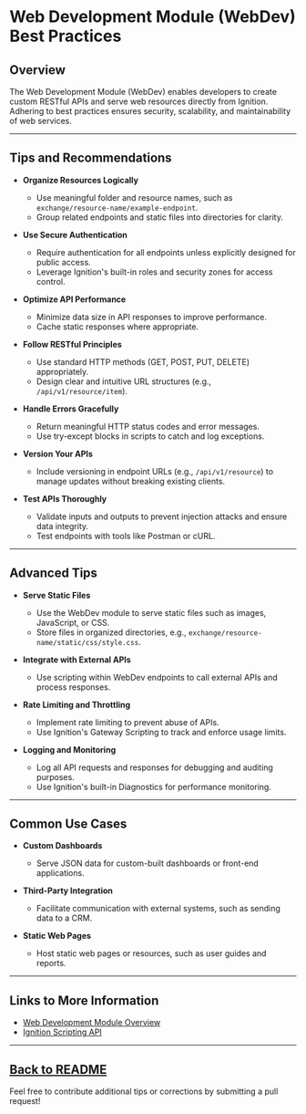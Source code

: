 # Web Development Module (WebDev) Best Practices

## Overview
The Web Development Module (WebDev) enables developers to create custom RESTful APIs and serve web resources directly from Ignition. Adhering to best practices ensures security, scalability, and maintainability of web services.

---

## Tips and Recommendations

- **Organize Resources Logically**
  - Use meaningful folder and resource names, such as `exchange/resource-name/example-endpoint`.
  - Group related endpoints and static files into directories for clarity.

- **Use Secure Authentication**
  - Require authentication for all endpoints unless explicitly designed for public access.
  - Leverage Ignition's built-in roles and security zones for access control.

- **Optimize API Performance**
  - Minimize data size in API responses to improve performance.
  - Cache static responses where appropriate.

- **Follow RESTful Principles**
  - Use standard HTTP methods (GET, POST, PUT, DELETE) appropriately.
  - Design clear and intuitive URL structures (e.g., `/api/v1/resource/item`).

- **Handle Errors Gracefully**
  - Return meaningful HTTP status codes and error messages.
  - Use try-except blocks in scripts to catch and log exceptions.

- **Version Your APIs**
  - Include versioning in endpoint URLs (e.g., `/api/v1/resource`) to manage updates without breaking existing clients.

- **Test APIs Thoroughly**
  - Validate inputs and outputs to prevent injection attacks and ensure data integrity.
  - Test endpoints with tools like Postman or cURL.

---

## Advanced Tips

- **Serve Static Files**
  - Use the WebDev module to serve static files such as images, JavaScript, or CSS.
  - Store files in organized directories, e.g., `exchange/resource-name/static/css/style.css`.

- **Integrate with External APIs**
  - Use scripting within WebDev endpoints to call external APIs and process responses.

- **Rate Limiting and Throttling**
  - Implement rate limiting to prevent abuse of APIs.
  - Use Ignition's Gateway Scripting to track and enforce usage limits.

- **Logging and Monitoring**
  - Log all API requests and responses for debugging and auditing purposes.
  - Use Ignition's built-in Diagnostics for performance monitoring.

---

## Common Use Cases

- **Custom Dashboards**
  - Serve JSON data for custom-built dashboards or front-end applications.

- **Third-Party Integration**
  - Facilitate communication with external systems, such as sending data to a CRM.

- **Static Web Pages**
  - Host static web pages or resources, such as user guides and reports.

---

## Links to More Information
- [Web Development Module Overview](https://docs.inductiveautomation.com/display/DOC81/Web+Development+Module)
- [Ignition Scripting API](https://docs.inductiveautomation.com/display/DOC81/Scripting+Functions)

---
[Back to README](../README.md)
---

Feel free to contribute additional tips or corrections by submitting a pull request!
